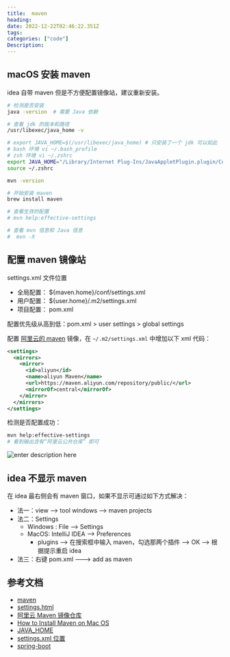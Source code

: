 ```yaml
---
title:  maven
heading:  
date: 2022-12-22T02:46:22.351Z
tags: 
categories: ["code"]
Description:  
---
```



## macOS 安装 maven
idea 自带 maven 但是不方便配置镜像站，建议重新安装。
```bash
# 检测是否安装
java -version  # 需要 Java 依赖

# 查看 jdk 的版本和路径
/usr/libexec/java_home -v

# export JAVA_HOME=$(/usr/libexec/java_home) # 只安装了一个 jdk 可以如此
# bash 环境 vi ~/.bash_profile
# zsh 环境 vi ~/.zshrc
export JAVA_HOME="/Library/Internet Plug-Ins/JavaAppletPlugin.plugin/Contents/Home"
source ~/.zshrc

mvn -version

# 开始安装 maven
brew install maven

# 查看生效的配置
# mvn help:effective-settings

# 查看 mvn 信息和 Java 信息
#  mvn -X
```



## 配置 maven 镜像站

settings.xml 文件位置
- 全局配置： ${maven.home}/conf/settings.xml
- 用户配置： ${user.home}/.m2/settings.xml
- 项目配置： pom.xml

配置优先级从高到低：pom.xml > user settings > global settings

配置 [阿里云的 maven](https://developer.aliyun.com/mvn/guide?spm=a2c6h.13651104.mirror-free-trial.5.43586e1aa9QhtF) 镜像，在  `~/.m2/settings.xml` 中增加以下 xml 代码：
```xml
<settings>
  <mirrors>
    <mirror>
      <id>aliyun</id>
      <name>aliyun Maven</name>
      <url>https://maven.aliyun.com/repository/public/</url>
      <mirrorOf>central</mirrorOf>
    </mirror>
  </mirrors>
</settings>
```

检测是否配置成功：
```bash
mvn help:effective-settings
# 看到输出含有“阿里云公共仓库” 即可
```

![enter description here](https://cdn.sxy21.cn/static/imgs/1671767581208.png)
## idea 不显示 maven 
在 idea 最右侧会有 maven 窗口，如果不显示可通过如下方式解决：
  - 法一：view --> tool windows --> maven projects
  - 法二：Settings
	  - Windows : File --> Settings
	  - MacOS:  IntelliJ IDEA --> Preferences 
		  -  plugins --> 在搜索框中输入 maven，勾选那两个插件 --> OK -->  根据提示重启 idea
- 法三：右键 pom.xml  --->  add as maven


## 参考文档
- [maven](https://maven.apache.org/install.html)
- [settings.html](https://maven.apache.org/settings.html)
- [阿里云 Maven 镜像仓库](https://developer.aliyun.com/mirror/maven)
- [How to Install Maven on Mac OS](https://www.digitalocean.com/community/tutorials/install-maven-mac-os)
- [JAVA_HOME](https://mkyong.com/java/how-to-set-java_home-environment-variable-on-mac-os-x/)
- [settings.xml 位置](https://cloud.tencent.com/developer/article/1522574)
- [spring-boot](https://docs.spring.io/spring-boot/docs/current/reference/html/getting-started.html#getting-started)